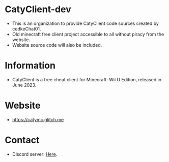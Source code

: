 # CatyClient-dev
- This is an organization to provide CatyClient code sources created by cedkeChat01.
- Old minecraft free client project accessible to all without piracy from the website.
- Website source code will also be included.

# Information 
- CatyClient is a free cheat client for Minecraft: Wii U Edition, released in June 2023.

# Website
- https://catymc.glitch.me

# Contact
- Discord server: [Here](https://discord.gg/zy5FkcA9yf).
